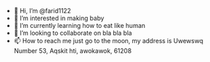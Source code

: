 - 👋 Hi, I’m @farid1122
- 👀 I’m interested in making baby
- 🌱 I’m currently learning how to eat like human
- 💞️ I’m looking to collaborate on bla bla bla
- 📫 How to reach me just go to the moon, my address is Uwewswq Number 53, Aqskit hti, awokawok, 61208

<!---
farid1122/farid1122 is a ✨ special ✨ repository because its `README.md` (this file) appears on your GitHub profile.
You can click the Preview link to take a look at your changes.
--->
